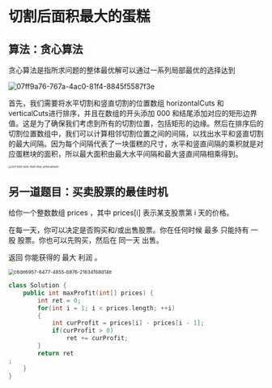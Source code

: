 # 切割后面积最大的蛋糕

## 算法：贪心算法

贪心算法是指所求问题的整体最优解可以通过一系列局部最优的选择达到





<img title="" src="file:///C:/Users/20224/Pictures/Typedown/07ff9a76-767a-4ac0-81f4-8845f5587f3e.png" alt="07ff9a76-767a-4ac0-81f4-8845f5587f3e" data-align="inline">



首先，我们需要将水平切割和竖直切割的位置数组 horizontalCuts 和 verticalCuts进行排序，并且在数组的开头添加 000 和结尾添加对应的矩形边界值。这是为了确保我们考虑到所有的切割位置，包括矩形的边缘。然后在排序后的切割位置数组中，我们可以计算相邻切割位置之间的间隔，以找出水平和竖直切割的最大间隔。因为每个间隔代表了一块蛋糕的尺寸，水平和竖直间隔的乘积就是对应蛋糕块的面积，所以最大面积由最大水平间隔和最大竖直间隔相乘得到。

<img title="" src="file:///C:/Users/20224/Pictures/Typedown/f2477b68-5b3b-49d5-9feb-a81b4da5fa99.png" alt="f2477b68-5b3b-49d5-9feb-a81b4da5fa99" style="zoom:33%;" data-align="inline">

## 另一道题目：买卖股票的最佳时机

给你一个整数数组 prices ，其中 prices[i] 表示某支股票第 i 天的价格。

在每一天，你可以决定是否购买和/或出售股票。你在任何时候 最多 只能持有 一股 股票。你也可以先购买，然后在 同一天 出售。

返回 你能获得的 最大 利润 。



<img title="" src="file:///C:/Users/20224/Pictures/Typedown/c6de6957-6477-4855-b876-21634f68d14e.png" alt="c6de6957-6477-4855-b876-21634f68d14e" style="zoom:67%;" data-align="inline">

```C++
class Solution {
    public int maxProfit(int[] prices) {
        int ret = 0;
        for(int i = 1; i < prices.length; ++i)
        {
            int curProfit = prices[i] - prices[i - 1];
            if(curProfit > 0)
                ret += curProfit;
        }
        return ret
;
    }
}

```
